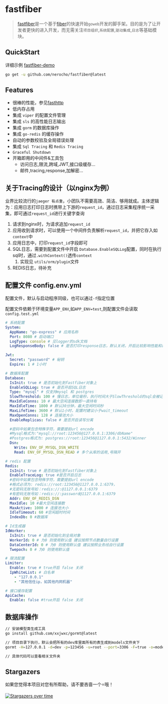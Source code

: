 # fastfiber

> [fastfiber](https://github.com/nerocho/fastfiber)是一个基于[fiber](https://github.com/gofiber/fiber)的快速开始`goweb`开发的脚手架。目的是为了让开发者更快的进入开发，而无需关注`项目组织`,`系统配置`,`驱动集成`,`日志`等基础模块。

## QuickStart

详细示例 [fastfiber-demo](https://github.com/nerocho/fastfiber-demo)

```bash
go get -u github.com/nerocho/fastfiber@latest
```

## Features

- 很棒的性能，参见[fasthttp](https://github.com/valyala/fasthttp)
- 低内存占用
- 集成 `viper` 的配置文件管理
- 集成 `sls` 的高性能日志输出
- 集成 `gorm` 的数据库操作
- 集成 `go-redis` 的缓存操作
- 自动的参数校验及全局错误处理
- 集成 `Sql Tracing` 和 `Redis Tracing`
- `Graceful Shutdown`
- 开箱即用的中间件&工具包
  - 访问日志,限流,跨域,JWT,接口级缓存...
  - 邮件,tracing,response,加解密...

## 关于Tracing的设计（以nginx为例）

业界比较流行的`jaeger 有点重`，小团队不需要高效、简洁、够用就成。主体逻辑为：应用日志打印日志时携带上下游的`request_id`，通过日志采集程序统一采集，即可通过`request_id`进行关键字查询

1. 请求到nginx时，为请求追加`request_id`
2. 应用收到请求时，可以使用一个中间件负责解析`request_id`，并把它存入如`context`中
3. 应用日志中，打印`request_id`字段即可
4. SQL日志，需要到配置文件中开启 `Database.EnableSQLLog`配置，同时在执行sql时，通过`.withContext()`透传`context`
   1. 实现见 `utils/orm/plugin`文件
5. REDIS日志，待补充

## 配置文件 config.env.yml

配置文件，默认与启动程序同级，也可以通过`-f`指定位置

配置文件依赖于环境变量`APP_ENV`,如`APP_ENV=test`,则配置文件会读取`config.test.yml`

```yaml
# 系统配置
System:
  AppName: "go-express" # 应用名称
  Port: 8080 # 启动端口
  LogType: console # 见logger的sdk文档
  LogResponseBody: false # 是否打印response日志，默认关闭，开启比较影响性能和存储，比如返回给前端数据很大时，记录日志消耗会比较大

Jwt:
  Secret: "password" # 秘钥
  Expire: 1 # 1小时

# 数据库配置
Database:
  IsInit: true # 是否初始化到fastfiber对象上
  EnableSQLLog: true # 是否开启SQL日志
  Type: "mysql" # 仅支持mysql 和 postgres
  SlowThreshold: 100 # 慢日志，单位毫秒，执行时间大于SlowThreshold的sql会被记录到日志中
  MaxIdleConns: 10 # 最大空闲连接数即一直持有
  MaxIdleTime: 1800 # 默认30分钟，最大空闲时间秒
  MaxLifeTime: 3600 # 默认1小时，配置时建议小于wait_timeout
  MaxOpenConns: 128 # 连接池大小
  EnableReplicas: false # 是否开启读写分离

  #密码中如果包含特殊字符，需要提前url encode
  #Mysql格式为:"mysql://root:123456@127.0.0.1:3306/dbName"
  #Postgres格式为: postgres://root:123456@1127.0.0.1:5432/Winner
  Dsn:
    Write: ENV_OF_MYSQL_DSN_WRITE
    Read: ENV_OF_MYSQL_DSN_READ # 多个从库的话用,号隔开

# redis 配置
Redis:
  IsInit: true # 是否初始化到fastfiber对象上
  EnableTraceLog: true #是否开启日志
  #密码中如果包含特殊字符，需要提前url encode
  #格式必须为: redis://root:123456@1127.0.0.1:6379，
  #无密码无账号如：redis://:@1127.0.0.1:6379
  #有密码无账号如：redis://:password@1127.0.0.1:6379
  Addr: ENV_OF_REDIS_DSN 
  MaxIdle: 10 #最大空闲连接数
  MaxActive: 1000 # 连接池大小
  IdleTimeout: 60 #空闲超时时间
  IndexDb: 0 #数据库

# Id生成器
IdWorker:
  IsInit: true # 是否初始化到全局对象
  WorkerId: 0 # 为0 则使用默认值 建议按照节点数量自行设置
  DataCenterId: 0 # 为0 则使用默认值 建议按照业务线自行设置
  Twepoch: 0 # 为0 则使用默认值

# 限流配置
Limiter:
  Enable: true # true开启 false 关闭
  IpWhiteList: # 白名单
    - "127.0.0.1"
    - "其他信任ip，如其他内网机器"

# 接口缓存配置
ApiCache:
  Enable: false #true开启 false 关闭

```

## 数据库操作

```bash
// 安装模型类生成工具
go install github.com/xxjwxc/gormt@latest

// 项目目录下执行，默认会把所有的dev库里面所有的表生成到models文件夹下
gormt -H=127.0.0.1 -d=dev -p=123456 -u=root --port=3306 -F=true -o=models

// 具体代码可以查看相关文件夹
```
## Stargazers

如果您觉得本项目对您有所帮助，请不要吝啬一个⭐哦！

[![Stargazers over time](https://starchart.cc/nerocho/fastfiber.svg)](https://starchart.cc/nerocho/fastfiber)
